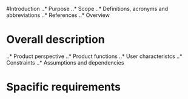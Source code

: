 #Introduction
..* Purpose
..* Scope
..* Definitions, acronyms and abbreviations
..* References
..* Overview
# Overall description
..* Product perspective
..* Product functions
..* User characteristcs
..* Constraints
..* Assumptions and dependencies
# Spacific requirements
